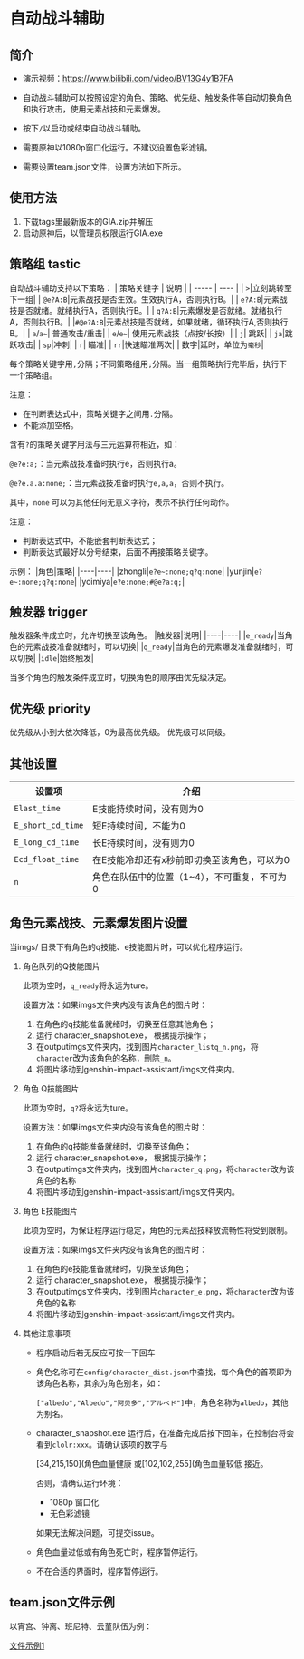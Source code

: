 # 自动战斗辅助

## 简介

- 演示视频：https://www.bilibili.com/video/BV13G4y1B7FA

- 自动战斗辅助可以按照设定的角色、策略、优先级、触发条件等自动切换角色和执行攻击，使用元素战技和元素爆发。

- 按下`/`以启动或结束自动战斗辅助。

- 需要原神以1080p窗口化运行。不建议设置色彩滤镜。

- 需要设置team.json文件，设置方法如下所示。

## 使用方法

1. 下载tags里最新版本的GIA.zip并解压
2. 启动原神后，以管理员权限运行GIA.exe

## 策略组 tastic

自动战斗辅助支持以下策略：
| 策略关键字 | 说明 |
| ----- | ---- |
| `>`|立刻跳转至下一组|
| `@e?A:B`|元素战技是否生效。生效执行A，否则执行B。|
| `e?A:B`|元素战技是否就绪。就绪执行A，否则执行B。|
| `q?A:B`|元素爆发是否就绪。就绪执行A，否则执行B。|
|`#@e?A:B`|元素战技是否就绪，如果就绪，循环执行A,否则执行B。|
| `a`/`a~`| 普通攻击/重击|
| `e`/`e~`| 使用元素战技（点按/长按）|
| `j`| 跳跃|
| `ja`|跳跃攻击|
| `sp`|冲刺|
| `r`| 瞄准|
| `rr`|快速瞄准两次|
| 数字|延时，单位为`毫秒`|

每个策略关键字用`,`分隔；不同策略组用`;`分隔。当一组策略执行完毕后，执行下一个策略组。

注意：

- 在判断表达式中，策略关键字之间用`.`分隔。
- 不能添加空格。

含有`?`的策略关键字用法与三元运算符相近，如：

`@e?e:a;`：当元素战技准备时执行e，否则执行a。

`@e?e.a.a:none;`：当元素战技准备时执行`e,a,a`，否则不执行。

其中，`none` 可以为其他任何无意义字符，表示不执行任何动作。

注意：

- 判断表达式中，不能嵌套判断表达式；
- 判断表达式最好以分号结束，后面不再接策略关键字。

示例：
|角色|策略|
|----|----|
|zhongli|`e?e~:none;q?q:none`|
|yunjin|`e?e~:none;q?q:none`|
|yoimiya|`e?e:none;#@e?a:q;`|

## 触发器 trigger

触发器条件成立时，允许切换至该角色。
|触发器|说明|
|----|----|
|`e_ready`|当角色的元素战技准备就绪时，可以切换|
|`q_ready`|当角色的元素爆发准备就绪时，可以切换|
|`idle`|始终触发|

当多个角色的触发条件成立时，切换角色的顺序由优先级决定。

## 优先级 priority

优先级从小到大依次降低，0为最高优先级。
优先级可以同级。

## 其他设置

|设置项|介绍|
|----|----|
|`Elast_time`|E技能持续时间，没有则为0|
|`E_short_cd_time`|短E持续时间，不能为0|
|`E_long_cd_time`|长E持续时间，没有则为0|
|`Ecd_float_time`|在E技能冷却还有x秒前即切换至该角色，可以为0|
|`n`|角色在队伍中的位置（1~4），不可重复，不可为0|

## 角色元素战技、元素爆发图片设置

当imgs/ 目录下有角色的q技能、e技能图片时，可以优化程序运行。

1. 角色队列的Q技能图片

    此项为空时，`q_ready`将永远为ture。

    设置方法：如果imgs文件夹内没有该角色的图片时：
    1. 在角色的q技能准备就绪时，切换至任意其他角色；
    2. 运行 character_snapshot.exe， 根据提示操作；
    3. 在outputimgs文件夹内，找到图片`character_listq_n.png`，将`character`改为该角色的名称，删除`_n`。
    4. 将图片移动到genshin-impact-assistant/imgs文件夹内。

2. 角色 Q技能图片

    此项为空时，`q?`将永远为ture。

    设置方法：如果imgs文件夹内没有该角色的图片时：
    1. 在角色的q技能准备就绪时，切换至该角色；
    2. 运行 character_snapshot.exe， 根据提示操作；
    3. 在outputimgs文件夹内，找到图片`character_q.png`，将`character`改为该角色的名称
    4. 将图片移动到genshin-impact-assistant/imgs文件夹内。

3. 角色 E技能图片

    此项为空时，为保证程序运行稳定，角色的元素战技释放流畅性将受到限制。

    设置方法：如果imgs文件夹内没有该角色的图片时：
    1. 在角色的e技能准备就绪时，切换至该角色；
    2. 运行 character_snapshot.exe， 根据提示操作；
    3. 在outputimgs文件夹内，找到图片`character_e.png`，将`character`改为该角色的名称
    4. 将图片移动到genshin-impact-assistant/imgs文件夹内。

4. 其他注意事项

    - 程序启动后若无反应可按一下回车   
    
    - 角色名称可在`config/character_dist.json`中查找，每个角色的首项即为该角色名称，其余为角色别名，如：

        `["albedo","Albedo","阿贝多","アルベド"]`中，角色名称为`albedo`，其他为别名。

    - character_snapshot.exe 运行后，在准备完成后按下回车，在控制台将会看到`clolr:xxx`。请确认该项的数字与

        [34,215,150](角色血量健康 或[102,102,255](角色血量较低 接近。

        否则，请确认运行环境：

        - 1080p 窗口化
        - 无色彩滤镜

        如果无法解决问题，可提交issue。

    - 角色血量过低或有角色死亡时，程序暂停运行。
    - 不在合适的界面时，程序暂停运行。

## team.json文件示例

以宵宫、钟离、班尼特、云堇队伍为例：

[文件示例1](./team_example.json)
